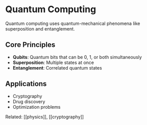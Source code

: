 # Quantum Computing

Quantum computing uses quantum-mechanical phenomena like superposition and entanglement.

## Core Principles

- **Qubits**: Quantum bits that can be 0, 1, or both simultaneously
- **Superposition**: Multiple states at once
- **Entanglement**: Correlated quantum states

## Applications

- Cryptography
- Drug discovery
- Optimization problems

Related: [[physics]], [[cryptography]]
